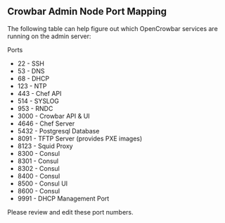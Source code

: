 ## Crowbar Admin Node Port Mapping

The following table can help figure out which OpenCrowbar services are running on the admin server:

Ports

  * 22 - SSH
  * 53 - DNS
  * 68 - DHCP
  * 123 - NTP
  * 443 - Chef API
  * 514 - SYSLOG
  * 953 - RNDC
  * 3000 - Crowbar API & UI
  * 4646 - Chef Server
  * 5432 - Postgresql Database
  * 8091 - TFTP Server (provides PXE images)
  * 8123 - Squid Proxy
  * 8300 - Consul
  * 8301 - Consul
  * 8302 - Consul
  * 8400 - Consul
  * 8500 - Consul UI
  * 8600 - Consul
  * 9991 - DHCP Management Port

Please review and edit these port numbers.
